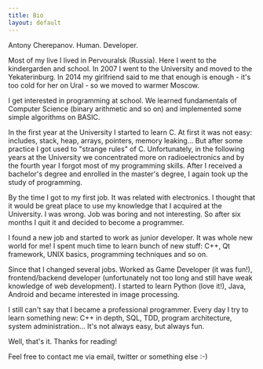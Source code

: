 ```yaml
---
title: Bio
layout: default
---
```


<p>
Antony Cherepanov. Human. Developer.
</p>

<p>
Most of my live I lived in Pervouralsk (Russia). Here I went to the kindergarden 
and school. In 2007 I went to the University and moved to the Yekaterinburg. 
In 2014 my girlfriend said to me that enough is enough - 
it's too cold for her on Ural - so we moved to warmer Moscow.
</p>

<p>
I get interested in programming at school. We learned fundamentals of 
Computer Science (binary arithmetic and so on) and implemented some simple 
algorithms on BASIC.
</p>

<p>
In the first year at the University I started to learn C. At first it was not 
easy: includes, stack, heap, arrays, pointers, memory leaking... But after some 
practice I got used to "strange rules" of C. Unfortunately, in the following 
years at the University we concentrated more on radioelectronics and 
by the fourth year I forgot most of my programming skills. After I received 
a bachelor's degree and enrolled in the master's degree, I again took up 
the study of programming.
</p>

<p>
By the time I got to my first job. It was related with electronics. I thought 
that it would be great place to use my knowledge that I acquired 
at the University. I was wrong. Job was boring and not interesting. 
So after six months I quit it and decided to become a programmer. 
</p>

<p>
I found a new job and started to work as junior developer. It was whole 
new world for me! I spent much time to learn bunch of new stuff: C++, 
Qt framework, UNIX basics, programming techniques and so on.
</p>

<p>
Since that I changed several jobs. Worked as Game Developer (it was fun!), 
frontend/backend developer (unfortunately not too long and still have weak 
knowledge of web development). I started to learn Python (love it!), Java, 
Android and became interested in image processing.
</p>

<p>
I still can't say that I became a professional programmer. Every day I try 
to learn something new: C++ in depth, SQL, TDD, program architecture, system 
administration... It's not always easy, but always fun.
</p>

<p>
Well, that's it. Thanks for reading!
</p>

<p>
Feel free to contact me via email, twitter or something else :-)
</p>
